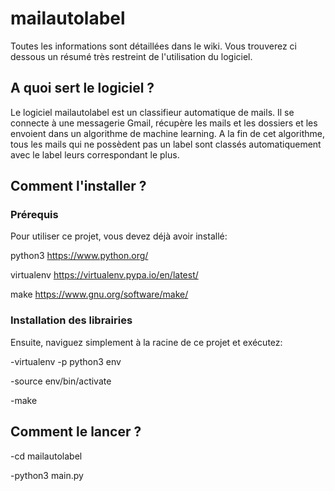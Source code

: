# mailautolabel
Toutes les informations sont détaillées dans le wiki. Vous trouverez ci dessous un résumé très restreint de l'utilisation du logiciel.

## A quoi sert le logiciel ?

Le logiciel mailautolabel est un classifieur automatique de mails. Il se connecte à une messagerie Gmail, récupère les mails et les dossiers et les envoient dans un algorithme de machine learning. A la fin de cet algorithme, tous les mails qui ne possèdent pas un label sont classés automatiquement avec le label leurs correspondant le plus.

## Comment l'installer ?

### Prérequis

Pour utiliser ce projet, vous devez déjà avoir installé:

python3
     https://www.python.org/
     
virtualenv
    https://virtualenv.pypa.io/en/latest/

make
     https://www.gnu.org/software/make/

### Installation des librairies

Ensuite, naviguez simplement à la racine de ce projet et exécutez:

 -virtualenv -p python3 env
 
 -source env/bin/activate
 
 -make

## Comment le lancer ?

 -cd mailautolabel
 
 -python3 main.py

